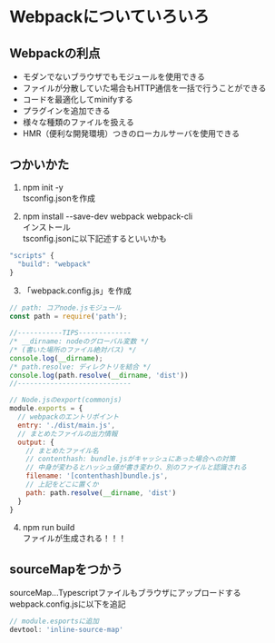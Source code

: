 # Webpackについていろいろ

## Webpackの利点
- モダンでないブラウザでもモジュールを使用できる
- ファイルが分散していた場合もHTTP通信を一括で行うことができる
- コードを最適化してminifyする
- プラグインを追加できる
- 様々な種類のファイルを扱える
- HMR（便利な開発環境）つきのローカルサーバを使用できる

## つかいかた
1. npm  init -y<br>
tsconfig.jsonを作成

2. npm install --save-dev webpack webpack-cli<br>
インストール<br>
tsconfig.jsonに以下記述するといいかも
```javascript
"scripts" {
  "build": "webpack"
}
```

3. 「webpack.config.js」を作成<br>
```javascript
// path: コアnode.jsモジュール
const path = require('path'); 

//-----------TIPS-------------
/* __dirname: nodeのグローバル変数 */
/* (書いた場所のファイル絶対パス) */
console.log(__dirname);
/* path.resolve: ディレクトリを結合 */
console.log(path.resolve(__dirname, 'dist'))
//----------------------------

// Node.jsのexport(commonjs)
module.exports = {
  // webpackのエントリポイント
  entry: './dist/main.js',
  // まとめたファイルの出力情報 
  output: {
    // まとめたファイル名
    // contenthash: bundle.jsがキャッシュにあった場合への対策
    // 中身が変わるとハッシュ値が書き変わり、別のファイルと認識される
    filename: '[contenthash]bundle.js',
    // 上記をどこに置くか
    path: path.resolve(__dirname, 'dist')
  }
}
```

4. npm run build<br>
ファイルが生成される！！！

## sourceMapをつかう
sourceMap...Typescriptファイルもブラウザにアップロードする
webpack.config.jsに以下を追記
```javascript
// module.esportsに追加
devtool: 'inline-source-map'
```

## 